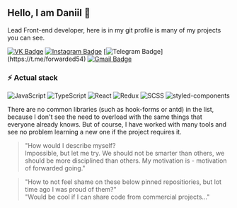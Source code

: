 ## Hello, I am Daniil 👋

Lead Front-end developer, here is in my git profile is many of my projects you can see.

[![VK Badge](https://img.shields.io/badge/-danimaxie-blue?style=flat-square&logo=vk&logoColor=white&link=https://vk.com/danimaxie/)](https://vk.com/danimaxie/)
[![Instagram Badge](https://img.shields.io/badge/-danimaxi54-purple?style=flat-square&logo=instagram&logoColor=white&link=https://instagram.com/danimaxi54/)](https://instagram.com/danimaxi54)
[![Telegram Badge](https://img.shields.io/badge/-forwarded54(best_choice)-blue?style=flat-square&logo=telegram&logoColor=white&link=https://t.me/forwarded54/)](https://t.me/forwarded54)
[![Gmail Badge](https://img.shields.io/badge/-idanilpex@gmail.com-red?style=flat-square&logo=gmail&logoColor=white&link=mailto:idanilpex@gmail.com)](mailto:idanilpex@gmail.com)

### ⚡ Actual stack

![JavaScript](https://img.shields.io/badge/-JavaScript-black?style=flat-square&logo=javascript)
![TypeScript](https://img.shields.io/badge/-TypeScript-darkblue?style=flat-square&logo=typescript&logoColor=white)
![React](https://img.shields.io/badge/-React-blue?style=flat-square&logo=react&logoColor=white)
![Redux](https://img.shields.io/badge/-Redux-purple?style=flat-square&logo=redux)
![SCSS](https://img.shields.io/badge/-SCSS-red?style=flat-square&logo=sass&logoColor=white)
![styled-components](https://img.shields.io/badge/-Styled-brown?style=flat-square&logo=styled-components&logoColor=white)

There are no common libraries (such as hook-forms or antd) in the list, because I don't see the need to overload with the same things that everyone already knows. But of course, I have worked with many tools and see no problem learning a new one if the project requires it.

<!-- ### :chart_with_upwards_trend: Stats -->

<!--- ![Github Stats](https://github-readme-stats.vercel.app/api?username=danimaxi54&show_icons=true) --->

<!-- ![visitors](https://visitor-badge.laobi.icu/badge?page_id=danimaxi54.danimaxi54) -->

> "How would I describe myself?\
> Impossible, but let me try. We should not be smarter than others, we should be more disciplined than others. My motivation is - motivation of forwarded going."

> "How to not feel shame on these below pinned repositiories, but lot time ago I was proud of them?"\
> "Would be cool if I can share code from commercial projects..."
